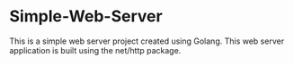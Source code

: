 # Simple-Web-Server

This is a simple web server project created using Golang. This web server application is built using the net/http package.
